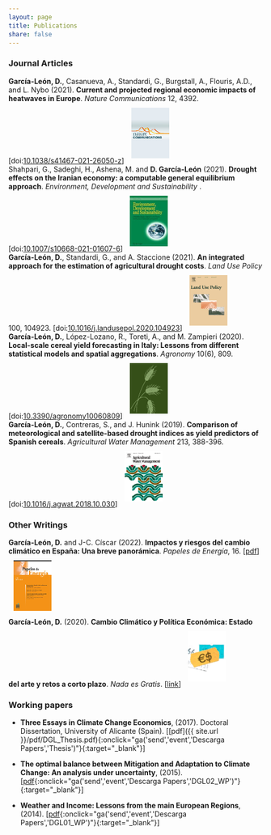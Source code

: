 ```yaml
---
layout: page
title: Publications
share: false
---
```

### Journal Articles
<div class="middle">
<span><strong>Garc&#xED;a-Le&#xF3;n, D.</strong>, Casanueva, A., Standardi, G., Burgstall, A., Flouris, A.D., and L. Nybo (2021). <strong>Current and projected regional economic impacts of heatwaves in Europe</strong>. <em>Nature Communications</em> 12, 4392. [doi:<a href="https://doi.org/10.1038/s41467-021-26050-z" target="_blank" onclick="ga('send','event','Descarga Papers','DGL16');"><u>10.1038/s41467-021-26050-z</u></a>]</span> <img style="padding: 10px;" src="/images/ncomms_front.png">
</div>
<div class="middle">
<span>Shahpari, G., Sadeghi, H., Ashena, M. and <strong>D. Garc&#xED;a-Le&#xF3;n</strong> (2021). <strong>Drought effects on the Iranian economy: a computable general equilibrium approach</strong>. <em>Environment, Development and Sustainability </em>. [doi:<a href="https://doi.org/10.1007/s10668-021-01607-6" target="_blank" onclick="ga('send','event','Descarga Papers','Iran');"><u>10.1007/s10668-021-01607-6</u></a>]</span> <img style="padding: 10px;" src="/images/eds_front.png">
</div>
<div class="middle">
<span><strong>Garc&#xED;a-Le&#xF3;n, D.</strong>,  Standardi, G., and A. Staccione (2021). <strong>An integrated approach for the estimation of agricultural drought costs</strong>. <em>Land Use Policy</em> 100, 104923. [doi:<a href="https://doi.org/10.1016/j.landusepol.2020.104923" target="_blank" onclick="ga('send','event','Descarga Papers','DGL10');"><u>10.1016/j.landusepol.2020.104923</u></a>]</span> <img style="padding: 10px;" src="/images/lup_front.png">
</div>
<div class="middle">
<span><strong>Garc&#xED;a-Le&#xF3;n, D.</strong>,  L&#xF3;pez-Lozano, R., Toreti, A., and M. Zampieri (2020). <strong>Local-scale cereal yield forecasting in Italy: Lessons from different statistical models and spatial aggregations</strong>. <em>Agronomy</em> 10(6), 809. [doi:<a href="https://doi.org/10.3390/agronomy10060809" target="_blank" onclick="ga('send','event','Descarga Papers','DGL04');"><u>10.3390/agronomy10060809</u></a>]</span> <img style="padding: 10px;" src="/images/agronomy_front.png">
</div>
<div class="middle">
<span><strong>Garc&#xED;a-Le&#xF3;n, D.</strong>,  Contreras, S., and J. Hunink (2019). <strong>Comparison of meteorological and satellite-based drought indices as yield predictors of Spanish cereals</strong>. <em>Agricultural Water Management</em> 213, 388-396. [doi:<a href="https://doi.org/10.1016/j.agwat.2018.10.030" target="_blank" onclick="ga('send','event','Descarga Papers','DGL03');"><u>10.1016/j.agwat.2018.10.030</u></a>]</span> <img style="padding: 10px;" src="/images/agwat_front.png">
</div>

### Other Writings

<div class="middle">
<span><strong>Garc&#xED;a-Le&#xF3;n, D.</strong> and J-C. C&#xED;scar (2022). <strong>Impactos y riesgos del cambio clim&aacute;tico en España: Una breve panor&aacute;mica</strong>. <em>Papeles de Energ&#xED;a</em>, 16. [<a href="https://www.funcas.es/wp-content/uploads/2022/02/David-Garc%C3%ADa-Le%C3%B3n-y-Juan-Carlos-Ciscar.pdf" target="_blank" onclick="ga('send','event','Descarga Papers','PEner');"><u>pdf</u></a>]</span> <img style="padding: 10px;" src="/images/pener_front.png">
</div>

<div class="middle">
<span><strong>Garc&#xED;a-Le&#xF3;n, D.</strong> (2020). <strong>Cambio Clim&aacute;tico y Pol&#xED;tica Econ&#xF3;mica: Estado del arte y retos a corto plazo</strong>. <em>Nada es Gratis</em>. [<a href="https://nadaesgratis.es/admin/cambio-climatico-y-politica-economica-estado-del-arte-y-retos-a-corto-plazo" target="_blank" onclick="ga('send','event','Descarga Papers','NeG');"><u>link</u></a>]</span> <img style="padding: 10px;" src="/images/neg_front.png">
</div>

### Working papers
- **Three Essays in Climate Change Economics**, (2017). Doctoral Dissertation, University of Alicante (Spain).
 [[pdf]({{ site.url }}/pdf/DGL_Thesis.pdf){:onclick="ga('send','event','Descarga Papers','Thesis')"}{:target="_blank"}]
 
- **The optimal balance between Mitigation and Adaptation to Climate Change: An analysis under uncertainty**, (2015). [[pdf](http://www.feem.it/getpage.aspx?id=8280&sez=Publications&padre=73){:onclick="ga('send','event','Descarga Papers','DGL02_WP')"}{:target="_blank"}]

- **Weather and Income: Lessons from the main European Regions**, (2014). [[pdf](http://www.feem.it/getpage.aspx?id=7443&sez=Publications&padre=73){:onclick="ga('send','event','Descarga Papers','DGL01_WP')"}{:target="_blank"}]
